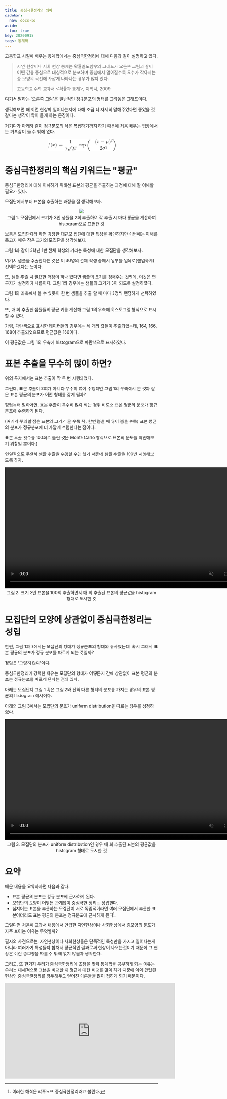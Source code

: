 ```yaml
---
title: 중심극한정리의 의미
sidebar:
  nav: docs-ko
aside:
  toc: true
key: 20200915
tags: 통계학
---
```


고등학교 시절에 배우는 통계학에서는 중심극한정리에 대해 다음과 같이 설명하고 있다.

> 자연 현상이나 사회 현상 중에는 확률밀도함수의 그래프가 오른쪽 그림과 같이 어떤 값을 중심으로 대칭적으로 분포하며 중심에서 멀어질수록 도수가 작아지는 종 모양의 곡선에 가깝게 나타나는 경우가 많이 있다.
> 
> 고등학교 수학 교과서 <img src = "https://raw.githubusercontent.com/angeloyeo/angeloyeo.github.io/master/equations/2020-09-15-CLT_meaning/eq1.png">확률과 통계<img src = "https://raw.githubusercontent.com/angeloyeo/angeloyeo.github.io/master/equations/2020-09-15-CLT_meaning/eq2.png">, 지학사, 2009

여기서 말하는 '오른쪽 그림'은 일반적인 정규분포의 형태를 그려놓은 그래프이다.

생각해보면 왜 이런 현상이 일어나는지에 대해 조금 더 자세히 말해주었다면 좋았을 것 같다는 생각이 많이 들게 하는 문장이다.

거기다가 아래와 같이 정규분포의 식은 복잡하기까지 하기 때문에 처음 배우는 입장에서는 거부감이 들 수 밖에 없다.

<p align = "center"> <img src = "https://raw.githubusercontent.com/angeloyeo/angeloyeo.github.io/master/equations/2020-09-15-CLT_meaning/eq3.png"> </p>

# 중심극한정리의 핵심 키워드는 "평균"

중심극한정리에 대해 이해하기 위해선 표본의 평균을 추출하는 과정에 대해 잘 이해할 필요가 있다.

모집단에서부터 표본을 추출하는 과정을 잘 생각해보자.

<p align = "center">
  <img src = "https://raw.githubusercontent.com/angeloyeo/angeloyeo.github.io/master/pics/2020-09-15-CLT_meaning/pic1.png">
  <br>
  그림 1. 모집단에서 크기가 3인 샘플을 2회 추출하여 각 추출 시 마다 평균을 계산하여 histogram으로 표현한 것
</p>

보통은 모집단이라 하면 굉장한 대규모 집단에 대한 특성을 확인하지만 이번에는 이해를 돕고자 매우 작은 크기의 모집단을 생각해보자.

그림 1과 같이 3학년 1반 전체 학생의 키라는 특성에 대한 모집단을 생각해보자.

여기서 샘플을 추출한다는 것은 이 30명의 전체 학생 중에서 일부를 임의로(랜덤하게) 선택하겠다는 뜻이다.

또, 샘플 추출 시 필요한 과정이 하나 있다면 샘플의 크기를 정해주는 것인데, 이것은 연구자가 설정하기 나름이다. 그림 1의 경우에는 샘플의 크기가 3이 되도록 설정하였다.

그림 1의 좌측에서 볼 수 있듯이 한 번 샘플을 추출 할 때 마다 3명씩 랜덤하게 선택하였다.

또, 매 회 추출한 샘플들의 평균 키를 계산해 그림 1의 우측에 히스토그램 형식으로 표시할 수 있다.

가령, 파란색으로 표시한 데이터들의 경우에는 세 개의 값들이 추출되었는데, 164, 166, 168이 추출되었으므로 평균값은 166이다.

이 평균값은 그림 1의 우측에 histogram으로 파란색으로 표시하였다.

# 표본 추출을 무수히 많이 하면?

위의 꼭지에서는 표본 추출이 딱 두 번 시행되었다.

그런데, 표본 추출이 2회가 아니라 무수히 많이 수행되면 그림 1의 우측에서 본 것과 같은 표본 평균의 분포가 어떤 형태를 갖게 될까?

정답부터 말하자면, 표본 추출이 무수히 많이 되는 경우 비로소 표본 평균의 분포가 정규분포에 수렴하게 된다.

(여기서 주의할 점은 표본의 크기가 클 수록(즉, 한번 뽑을 때 많이 뽑을 수록) 표본 평균의 분포가 정규분포에 더 가깝게 수렴한다는 점이다. 

표본 추출 횟수를 100회로 늘린 것은 Monte Carlo 방식으로 표본의 분포를 확인해보기 위함일 뿐이다.)

현실적으로 무한히 샘플 추출을 수행할 수는 없기 때문에 샘플 추출을 100번 시행해보도록 하자.

<p align = "center">
  <video width = "800" height = "auto" loop autoplay controls muted>
    <source src = "https://raw.githubusercontent.com/angeloyeo/angeloyeo.github.io/master/pics/2020-09-15-CLT_meaning/pic2.mp4">
  </video>
  <br>
  그림 2. 크기 3인 표본을 100회 추출하면서 매 회 추출된 표본의 평균값을 histogram 형태로 도시한 것
</p>

# 모집단의 모양에 상관없이 중심극한정리는 성립

한편, 그림 1과 2에서는 모집단의 형태가 정규분포의 형태와 유사했는데, 혹시 그래서 표본 평균의 분포가 정규 분포를 따르게 되는 것일까?

정답은 '그렇지 않다'이다.

중심극한정리가 강력한 이유는 모집단의 형태가 어떻든지 간에 상관없이 표본 평균의 분포는 정규분포를 따르게 된다는 점에 있다.

아래는 모집단이 그림 1 혹은 그림 2와 전혀 다른 형태의 분포를 가지는 경우의 표본 평균의 histogram 예시이다.

아래의 그림 3에서는 모집단의 분포가 uniform distribution을 따르는 경우를 상정하였다.

<p align = "center">
  <video width = "800" height = "auto" loop autoplay controls muted>
    <source src = "https://raw.githubusercontent.com/angeloyeo/angeloyeo.github.io/master/pics/2020-09-15-CLT_meaning/pic3.mp4">
  </video>
  <br>
  그림 3. 모집단의 분포가 uniform distribution인 경우 매 회 추출된 표본의 평균값을 histogram 형태로 도시한 것
</p>

# 요약

배운 내용을 요약하자면 다음과 같다.

* 표본 평균의 분포는 정규 분포에 근사하게 된다.
* 모집단의 모양이 어떻든 관계없이 중심극한 정리는 성립한다.
* 심지어는 표본을 추출하는 모집단이 서로 독립적이라면 여러 모집단에서 추출한 표본이더라도 표본 평균의 분포는 정규분포에 근사하게 된다[^1].

[^1]: 이러한 해석은 랴푸노프 중심극한정리라고 불린다.

그렇다면 처음에 교과서 내용에서 언급한 자연현상이나 사회현상에서 종모양의 분포가 자주 보이는 이유는 무엇일까?

필자의 사견으로는, 자연현상이나 사회현상들은 단독적인 특성만을 가지고 일어나는게 아니라 여러가지 특성들이 합쳐서 평균적인 결과로써 현상이 나오는것이기 때문에 그 현상은 이런 종모양을 따를 수 밖에 없지 않을까 생각한다.

그리고, 또 한가지 우리가 중심극한정리에 초점을 맞춰 통계학을 공부하게 되는 이유는 우리는 대체적으로 표본을 비교할 때 평균에 대한 비교를 많이 하기 때문에 이와 관련된 현상인 중심극한정리를 염두해두고 얻어진 이론들을 많이 접하게 되기 때문이다.

<center>
  <iframe width="560" height="315" src="https://www.youtube.com/embed/iTNHQXGIEuU" frameborder="0" allow="accelerometer; autoplay; clipboard-write; encrypted-media; gyroscope; picture-in-picture" allowfullscreen></iframe>
</center>


